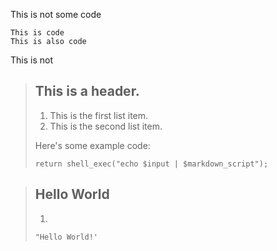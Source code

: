
This is not some code  


    This is code  
	This is also code  

This is not  
> ## This is a header.
>
> 1.   This is the first list item.
> 2.   This is the second list item.
>
> Here's some example code:
>
>     return shell_exec("echo $input | $markdown_script");  


<div id='chart'></div>

> ## Hello World
>
> 1.
>
>     "Hello World!'
